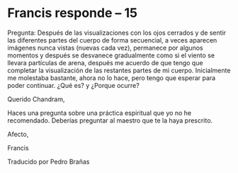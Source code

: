 # Francis responde – 15

Pregunta: Después de las visualizaciones con los ojos cerrados y de sentir las diferentes partes del cuerpo de forma secuencial, a veces aparecen imágenes nunca vistas (nuevas cada vez), permanece por algunos momentos y después se desvanece gradualmente como si el viento se llevara partículas de arena, después me acuerdo de que tengo que completar la visualización de las restantes partes de mi cuerpo. Inicialmente me molestaba bastante, ahora no lo hace, pero tengo que esperar para poder continuar. ¿Qué es? y ¿Porque ocurre?

Querido Chandram,

Haces una pregunta sobre una práctica espiritual que yo no he recomendado. Deberías preguntar al maestro que te la haya prescrito.

Afecto,

Francis

Traducido por Pedro Brañas

